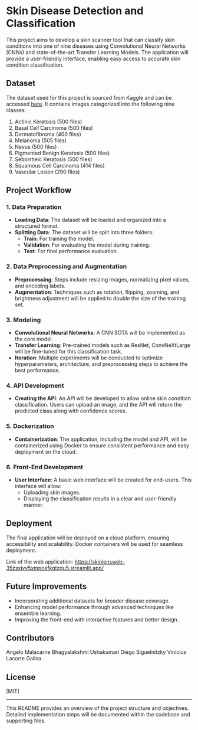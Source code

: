 # Skin Disease Detection and Classification

This project aims to develop a skin scanner tool that can classify skin conditions into one of nine diseases using Convolutional Neural Networks (CNNs) and state-of-the-art Transfer Learning Models. The application will provide a user-friendly interface, enabling easy access to accurate skin condition classification.

## Dataset

The dataset used for this project is sourced from Kaggle and can be accessed [here](https://www.kaggle.com/datasets/pritpal2873/multiple-skin-disease-detection-and-classification). It contains images categorized into the following nine classes:

1. Actinic Keratosis (500 files)
2. Basal Cell Carcinoma (500 files)
3. Dermatofibroma (400 files)
4. Melanoma (505 files)
5. Nevus (500 files)
6. Pigmented Benign Keratosis (500 files)
7. Seborrheic Keratosis (500 files)
8. Squamous Cell Carcinoma (414 files)
9. Vascular Lesion (290 files)

## Project Workflow

### 1. Data Preparation

- **Loading Data**: The dataset will be loaded and organized into a structured format.
- **Splitting Data**: The dataset will be split into three folders:
  - **Train**: For training the model.
  - **Validation**: For evaluating the model during training.
  - **Test**: For final performance evaluation.

### 2. Data Preprocessing and Augmentation

- **Preprocessing**: Steps include resizing images, normalizing pixel values, and encoding labels.
- **Augmentation**: Techniques such as rotation, flipping, zooming, and brightness adjustment will be applied to double the size of the training set.

### 3. Modeling

- **Convolutional Neural Networks**: A CNN SOTA will be implemented as the core model.
- **Transfer Learning**: Pre-trained models such as ResNet, ConvNeXtLarge will be fine-tuned for this classification task.
- **Iteration**: Multiple experiments will be conducted to optimize hyperparameters, architecture, and preprocessing steps to achieve the best performance.

### 4. API Development

- **Creating the API**: An API will be developed to allow online skin condition classification. Users can upload an image, and the API will return the predicted class along with confidence scores.

### 5. Dockerization

- **Containerization**: The application, including the model and API, will be containerized using Docker to ensure consistent performance and easy deployment on the cloud.

### 6. Front-End Development

- **User Interface**: A basic web interface will be created for end-users. This interface will allow:
  - Uploading skin images.
  - Displaying the classification results in a clear and user-friendly manner.

## Deployment

The final application will be deployed on a cloud platform, ensuring accessibility and scalability. Docker containers will be used for seamless deployment.

Link of the web application: https://skinlensweb-35zsxjyv5xmpcefkqtzgu5.streamlit.app/

## Future Improvements

- Incorporating additional datasets for broader disease coverage.
- Enhancing model performance through advanced techniques like ensemble learning.
- Improving the front-end with interactive features and better design.

## Contributors

Angelo Malacarne
Bhagyalakshmi Ushakumari
Diego Siguelnitzky
Vinicius Lacorte Galina

## License

[MIT]

---

This README provides an overview of the project structure and objectives. Detailed implementation steps will be documented within the codebase and supporting files.
